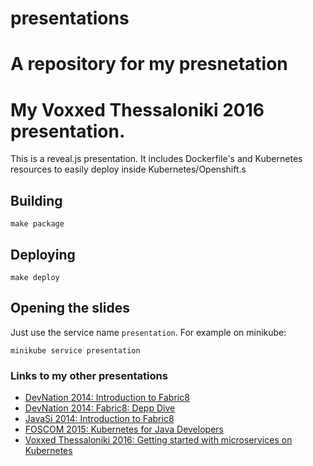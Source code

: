 # presentations
A repository for my presnetation
=======
# My Voxxed Thessaloniki 2016 presentation.

This is a reveal.js presentation. It includes Dockerfile's and Kubernetes resources to easily deploy inside Kubernetes/Openshift.s

## Building

    make package

## Deploying

    make deploy


## Opening the slides

Just use the service name `presentation`. For example on minikube:

    minikube service presentation


### Links to my other presentations

- [DevNation 2014: Introduction to Fabric8](https://github.com/iocanel/presentations/tree/2014-devnation-introduction-to-fabric8)
- [DevNation 2014: Fabric8: Depp Dive](https://github.com/iocanel/presentations/tree/2014-devnation-fabric8-deep-dive)
- [JavaSi 2014: Introduction to Fabric8](https://github.com/iocanel/presentations/tree/2014-javasi-introduction-to-fabric8)
- [FOSCOM 2015: Kubernetes for Java Developers](https://github.com/iocanel/presentations/tree/2015-fosscom-kubernetes-for-java-developers)
- [Voxxed Thessaloniki 2016: Getting started with microservices on Kubernetes](https://github.com/iocanel/presentations/tree/2016-voxxed@thessaloniki-getting-started-with-microservices-on-kubernetes)


